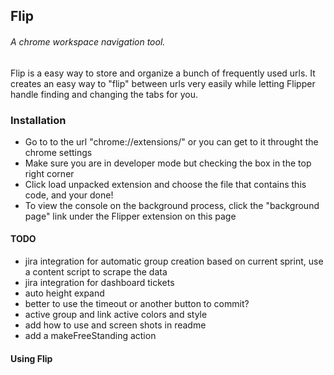 ## Flip
###### A chrome workspace navigation tool.

Flip is a easy way to store and organize a bunch of frequently used urls. It creates an easy way
to "flip" between urls very easily while letting Flipper handle finding and changing the tabs for you.

### Installation
- Go to to the url "chrome://extensions/" or you can get to it throught the chrome settings
- Make sure you are in developer mode but checking the box in the top right corner
- Click load unpacked extension and choose the file that contains this code, and your done!
- To view the console on the background process, click the "background page" link under the Flipper extension on this page

#### TODO
- jira integration for automatic group creation based on current sprint, use a content script to scrape the data
- jira integration for dashboard tickets
- auto height expand
- better to use the timeout or another button to commit?
- active group and link active colors and style
- add how to use and screen shots in readme
- add a makeFreeStanding action

#### Using Flip